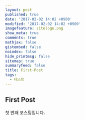 ```yaml
---
layout: post
published: true
date: '2017-02-02 14:02 +0900'
modified: '2017-02-02 14:02 +0900'
imagefeature: sitelogo.png
show_meta: true
comments: true
mathjax: false
gistembed: false
noindex: false
hide_printmsg: false
sitemap: true
summaryfeed: false
title: First-Post
tags:
  - 테스트
---
```

## First Post

첫 번째 포스팅입니다.

